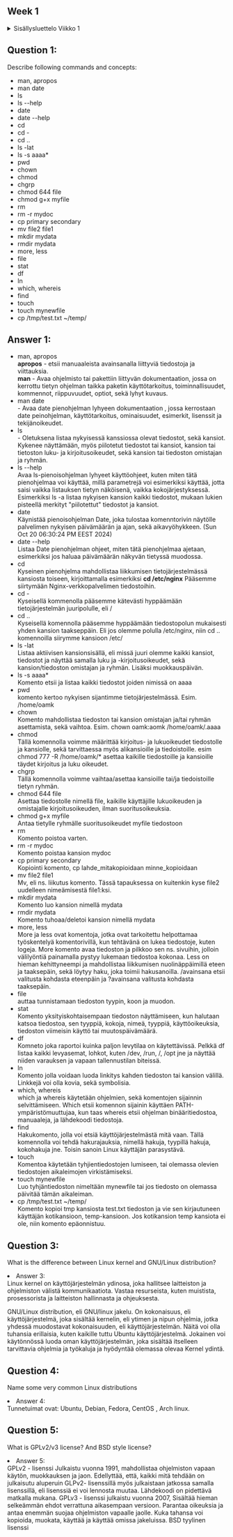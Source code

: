 ## Week 1
<details>
  <summary>Sisällysluettelo Viikko 1 </summary>
  <ol>
    <li><a href="#Question 1:">Question 1</a></li>
    <li><a href="#Answer 1:">Answer 1:</a></li>
    <li><a href="#Question 2:">Question 2</a></li>
    <li><a href="#Answer 2:">Answer 2:</a></li>
        <li><a href="#Question 3:">Question 3</a></li>
    <li><a href="#Answer 3:">Answer 3:</a></li>
        <li><a href="#Question 4:">Question 4</a></li>
    <li><a href="#Answer 4:">Answer 4:</a></li>
        <li><a href="#Question 5:">Question 5</a></li>
    <li><a href="#Answer 5:">Answer 5:</a></li>
        <li><a href="#Question 6:">Question 6</a></li>
    <li><a href="#Answer 6:">Answer 6:</a></li>
  </ol>
</details>

## Question 1:
Describe following commands and concepts: 
<ul>
<li>man, apropos</li>
<li>man date</li>
<li>ls</li>
<li>ls --help</li>
<li>date</li>
<li>date --help</li>
<li>cd</li>
<li>cd -</li>
<li>cd ..</li>
<li>ls -lat</li>
<li>ls -s aaaa*</li>
<li>pwd</li>
<li>chown</li>
<li>chmod</li>
<li>chgrp</li>
<li>chmod 644 file</li>
<li>chmod g+x myfile</li>
<li>rm</li>
<li>rm -r mydoc</li>
<li>cp primary secondary</li>
<li>mv file2 file1</li>
<li>mkdir mydata</li>
<li>rmdir mydata</li>
<li>more, less</li>
<li>file</li>
<li>stat</li>
<li>df</li>
<li>ln</li>
<li>which, whereis</li>
<li>find</li>
<li>touch</li>
<li>touch mynewfile</li>
<li>cp /tmp/test.txt ~/temp/</li>
</ul>


## Answer 1:
<ul>
<li>man, apropos</li> <b>apropos</b> - etsii manuaaleista  avainsanalla liittyviä tiedostoja ja viittauksia. <br>
<b>man</b> - Avaa ohjelmisto tai pakettiin liittyvän dokumentaation, jossa on kerrottu tietyn ohjelman taikka paketin käyttötarkoitus, toiminnallisuudet, kommennot, riippuvuudet, optiot, sekä lyhyt kuvaus. 
<li>man date</li> - Avaa date pienohjelman lyhyeen dokumentaation , jossa kerrostaan date peinohjelman, käyttötarkoitus, ominaisuudet, esimerkit, lisenssit ja tekijänoikeudet. 

<li>ls</li> - Oletuksena listaa nykyisessä kanssiossa olevat tiedostot, sekä kansiot. Kykenee näyttämään, myös piilotetut tiedostot tai kansiot, kansion tai tietoston luku- ja kirjoitusoikeudet, sekä kansion tai tiedoston omistajan ja ryhmän.
<li>ls --help</li> Avaa ls-pienoisohjelman lyhyeet käyttöohjeet, kuten miten tätä pienohjelmaa voi käyttää, millä parametrejä  voi esimerkiksi käyttää, jotta saisi vaikka listauksen tietyn näköisenä, vaikka kokojärjestyksessä. Esimerkiksi ls -a listaa nykyisen kansion kaikki tiedostot, mukaan lukien pisteellä merkityt "piilotettut" tiedostot ja kansiot. 
<li>date</li> Käynistää pienoisohjelman Date, joka tulostaa komenntorivin näytölle palvelimen nykyisen päivämäärän ja ajan, sekä aikavyöhykkeen. (Sun Oct 20 06:30:24 PM EEST 2024)
<li>date --help</li> Listaa Date pienohjelman ohjeet, miten tätä pienohjelmaa ajetaan, esimerkiksi jos haluaa päivämäärän näkyvän tietyssä muodossa. 
<li>cd</li> Kyseinen pienohjelma mahdollistaa liikkumisen tietojärjestelmässä kansiosta toiseen, kirjoittamalla esimerkiksi <b>cd /etc/nginx</b> Pääsemme siirtymään Nginx-verkkopalvelimen tiedostoihin. 
<li>cd -</li> Kyseisellä kommenolla pääsemme kätevästi hyppäämään tietojärjestelmän juuripolulle, eli / 
<li>cd ..</li> Kyseisellä komennolla pääsemme hyppäämään tiedostopolun mukaisesti yhden kansion taakseppäin. Eli jos olemme polulla /etc/nginx, niin cd .. komennoilla siirymme kansioon /etc/ 
<li>ls -lat</li> Listaa aktiivisen kansionsisällä, eli missä juuri olemme kaikki kansiot, tiedostot ja näyttää samalla luku ja -kirjoitusoikeudet, sekä kansion/tiedoston omistajan ja ryhmän. Lisäksi muokkauspäivän.
<li>ls -s aaaa*</li> Komento etsii ja listaa kaikki tiedostot joiden nimissä on aaaa
<li>pwd</li> komento kertoo nykyisen sijantimme tietojärjestelmässä. Esim. /home/oamk
<li>chown</li> Komento mahdollistaa tiedoston tai kansion omistajan ja/tai ryhmän asettamista, sekä vaihtoa. Esim. chown oamk:aomk /home/oamk/.aaaa
<li>chmod</li> Tällä komennolla voimme määrittää kirjoitus- ja lukuoikeudet tiedostolle ja kansiolle, sekä tarvittaessa myös alikansioille ja tiedoistoille. esim chmod 777 -R /home/oamk/* asettaa kaikille tiedostoille ja kansioille täydet kirjoitus ja luku oikeudet.
<li>chgrp</li> Tällä komennolla voimme vaihtaa/asettaa kansioille tai/ja tiedoistoille tietyn ryhmän. 
<li>chmod 644 file</li> Asettaa tiedostolle nimellä file, kaikille käyttäjille lukuoikeuden ja omistajalle kirjoitusoikeuden, ilman suoritusoikeuksia. 
<li>chmod g+x myfile</li> Antaa tietylle ryhmälle suoritusoikeudet myfile tiedostoon
<li>rm</li> Komento poistoa varten. 
<li>rm -r mydoc</li> Komento poistaa kansion mydoc
<li>cp primary secondary</li>Kopiointi komento, cp lahde_mitakopioidaan minne_kopioidaan
<li>mv file2 file1</li>Mv, eli ns. liikutus komento. Tässä tapauksessa on kuitenkin kyse file2 uudelleen nimeämisestä file1:ksi.
<li>mkdir mydata</li> Komento luo kansion nimellä mydata
<li>rmdir mydata</li> Komento tuhoaa/deletoi kansion nimellä mydata
<li>more, less</li> More ja less ovat komentoja, jotka ovat tarkoitettu helpottamaa työskentelyä komentorivillä, kun tehtävänä on lukea tiedostoje, kuten logeja. More komento avaa tiedoston ja pilkkoo sen ns. sivuihin, jolloin välilyöntiä painamalla pystyy lukemaan tiedostoa kokonaa. Less on hieman kehittyneempi ja mahdollistaa liikkumisen nuolinäppäimillä eteen ja taaksepäin, sekä löytyy haku, joka toimii hakusanoilla. /avainsana etsii valitusta kohdasta eteenpäin ja ?avainsana valitusta kohdasta taaksepäin. 
<li>file</li> auttaa tunnistamaan tiedoston tyypin, koon ja muodon. 
<li>stat</li> Komento yksityiskohtaisempaan tiedoston näyttämiseen, kun halutaan katsoa tiedostoa, sen tyyppiä, kokoja, nimeä, tyyppiä, käyttöoikeuksia, tiedoston viimeisin käyttö tai muutospäivämäärä.
<li>df</li>Komneto joka raportoi kuinka paljon levytilaa on käytettävissä. Pelkkä df listaa kaikki levyasemat, lohkot, kuten /dev, /run, /, /opt jne ja näyttää niiden varauksen ja vapaan tallennustilan biteissä. 
<li>ln</li> Komento jolla voidaan luoda linkitys kahden tiedoston tai kansion välillä. Linkkejä voi olla kovia, sekä symbolisia. 
<li>which, whereis</li>which ja whereis käytetään ohjelmien, sekä komentojen sijainnin selvittämiseen.  Which etsii komennon sijainin käyttäen PATH-ympäristömuuttujaa, kun taas whereis etsii ohjelman binääritiedostoa, manuaaleja, ja lähdekoodi tiedostoja. 
<li>find</li> Hakukomento, jolla voi etsiä käyttöjärjestelmästä mitä vaan. Tällä komennolla voi tehdä hakurajauksia, nimellä hakuja, tyypillä hakuja, kokohakuja jne. Toisin sanoin Linux käyttäjän parasystävä. 
<li>touch</li> Komentoa käytetään tyhjientiedostojen lumiseen, tai olemassa olevien tiedostojen aikaleimojen virkistämiseksi. 
<li>touch mynewfile</li>Luo tyhjäntiedoston nimeltään mynewfile tai jos tiedosto on olemassa päivitää tämän aikaleiman. 
<li>cp /tmp/test.txt ~/temp/</li> Komento kopioi tmp kansiosta test.txt tiedoston ja vie sen kirjautuneen käyttäjän kotikansioon, temp-kansioon. Jos kotikansion temp kansiota ei ole, niin komento epäonnistuu. 
</ul>



## Question 3:
What is the difference between Linux kernel and GNU/Linux distribution?

<li>Answer 3:</li>
Linux kernel on käyttöjärjestelmän ydinosa, joka hallitsee laitteiston ja ohjelmiston välistä kommunikaatiota. Vastaa resurseista, kuten muistista, prosessorista ja laitteiston hallinnasta ja ohjeuksesta. 

GNU/Linux distribution, eli GNU/linux jakelu. On kokonaisuus, eli käyttöjärjestelmä, joka sisältää kernelin, eli ytimen ja nipun ohjelmia, jotka yhdessä muodostavat kokonaisuuden, eli käyttöjärjestelmän. Näitä voi olla tuhansia erillaisia, kuten kaikille tuttu Ubuntu käyttöjärjestelmä. Jokainen voi käytönnössä luoda oman käyttöjärjestelmän, joka sisältää itselleen tarvittavia ohjelmia ja työkaluja ja hyödyntää olemassa olevaa Kernel ydintä. 


## Question 4:
Name some very common Linux distributions

<li>Answer 4:</li>
Tunnetuimat ovat: Ubuntu, Debian, Fedora, CentOS , Arch linux. 

## Question 5:
What is GPLv2/v3 license? And BSD style license?

<li>Answer 5:</li>
GPLv2 - lisenssi Julkaistu vuonna 1991, mahdollistaa ohjelmiston vapaan käytön, muokkauksen ja jaon. Edellyttää, että, kaikki mitä tehdään on julkaisutu aluperuin GLPv2- lisenssillä myös julkaistaan jatkossa samalla lisenssillä, eli lisenssiä ei voi lennosta muutaa. Lähdekoodi on pidettävä matkalla mukana. 
GPLv3 - lisenssi julkaistu vuonna 2007, Sisältää hieman selkeämmän ehdot verrattuna aikasempaan versioon. Parantaa oikeuksia ja antaa enemmän suojaa ohjelmiston vapaalle jaolle. Kuka tahansa voi kopioida, muokata, käyttää ja käyttää omissa jakeluissa.  
BSD tyylinen lisenssi